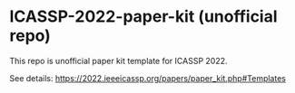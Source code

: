 # ICASSP-2022-paper-kit (unofficial repo)

This repo is unofficial paper kit template for ICASSP 2022.

See details: https://2022.ieeeicassp.org/papers/paper_kit.php#Templates